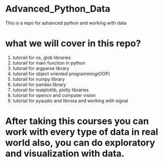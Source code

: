 # Advanced_Python_Data
This is a repo for advanced python and working with data
 # what we will cover in this repo?
 1. tutorail for os, glob libraries
 2. tutorail for main function in python
 3. tutorail for argparse library
 4. tutorail for object oriented programming(OOP)
 5. tutorail for numpy library
 6. tutorail for pandas library
 7. tutorail for matplotlib, plotly libraries
 8. tutorial for opencv and computer vision
 9. tutorial for pyaudio and librosa and working with signal

# After taking this courses you can work with every type of data in real world also, you can do exploratory and visualization with data.

